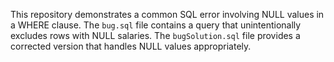 This repository demonstrates a common SQL error involving NULL values in a WHERE clause. The `bug.sql` file contains a query that unintentionally excludes rows with NULL salaries. The `bugSolution.sql` file provides a corrected version that handles NULL values appropriately.